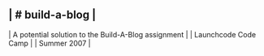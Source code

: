 | # build-a-blog |
---------------
| A potential solution to the Build-A-Blog assignment |
| Launchcode Code Camp |
| Summer 2007 |
